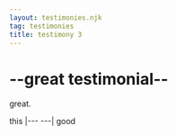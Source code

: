 ```yaml
---
layout: testimonies.njk
tag: testimonies
title: testimony 3
---
```


# --great testimonial--

great.

this |--- ---| good
